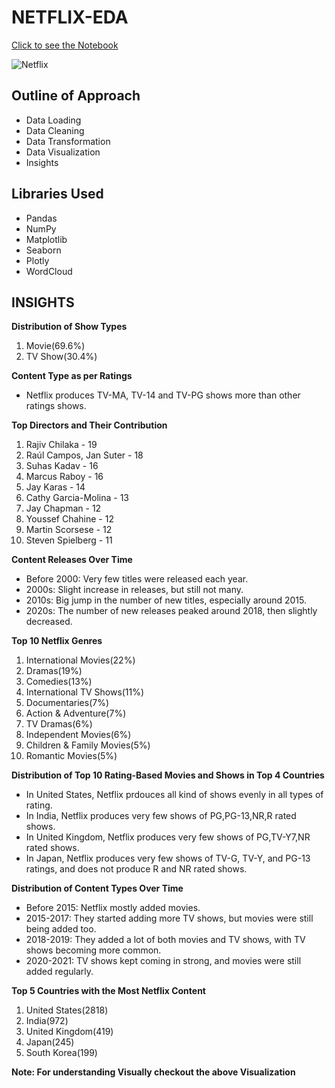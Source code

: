 # NETFLIX-EDA
[Click to see the Notebook](https://nbviewer.org/github/Tarunsharma-20/NETFLIX_EDA/blob/main/Netflix.ipynb)

![Netflix](https://github.com/user-attachments/assets/746c4ea5-439b-4396-9b3c-0530df3a7ecf)

## Outline of Approach
- Data Loading
- Data Cleaning
- Data Transformation
- Data Visualization
- Insights

## Libraries Used
- Pandas
- NumPy
- Matplotlib
- Seaborn
- Plotly
- WordCloud

## INSIGHTS

**Distribution of Show Types**
1. Movie(69.6%)
2. TV Show(30.4%)


**Content Type as per Ratings**
- Netflix produces TV-MA, TV-14 and TV-PG shows more than other ratings shows.


**Top Directors and Their Contribution**
1. Rajiv Chilaka - 19
2. Raúl Campos, Jan Suter - 18
3. Suhas Kadav - 16
4. Marcus Raboy - 16
5. Jay Karas - 14
6. Cathy Garcia-Molina - 13
7. Jay Chapman - 12
8. Youssef Chahine - 12 
9. Martin Scorsese - 12
10. Steven Spielberg - 11


**Content Releases Over Time**
- Before 2000: Very few titles were released each year.
- 2000s: Slight increase in releases, but still not many.
- 2010s: Big jump in the number of new titles, especially around 2015.
- 2020s: The number of new releases peaked around 2018, then slightly decreased.


**Top 10 Netflix Genres**
1. International Movies(22%)
2. Dramas(19%)
3. Comedies(13%)
4. International TV Shows(11%)
5. Documentaries(7%)
6. Action & Adventure(7%)
7. TV Dramas(6%)
8. Independent Movies(6%)
9. Children & Family Movies(5%)
10. Romantic Movies(5%)


**Distribution of Top 10 Rating-Based Movies and Shows in Top 4 Countries**
- In United States, Netflix prdouces all kind of shows evenly in all types of rating.
- In India, Netflix produces very few shows of PG,PG-13,NR,R rated shows.
- In United Kingdom, Netflix produces very few shows of PG,TV-Y7,NR rated shows.
- In Japan, Netflix produces very few shows of TV-G, TV-Y, and PG-13 ratings, and does not produce R and NR rated shows.


**Distribution of Content Types Over Time**
- Before 2015: Netflix mostly added movies.
- 2015-2017: They started adding more TV shows, but movies were still being added too.
- 2018-2019: They added a lot of both movies and TV shows, with TV shows becoming more common.
- 2020-2021: TV shows kept coming in strong, and movies were still added regularly.


**Top 5 Countries with the Most Netflix Content**
1. United States(2818)
2. India(972)
3. United Kingdom(419)
4. Japan(245)
5. South Korea(199)


**Note: For understanding Visually checkout the above Visualization**
